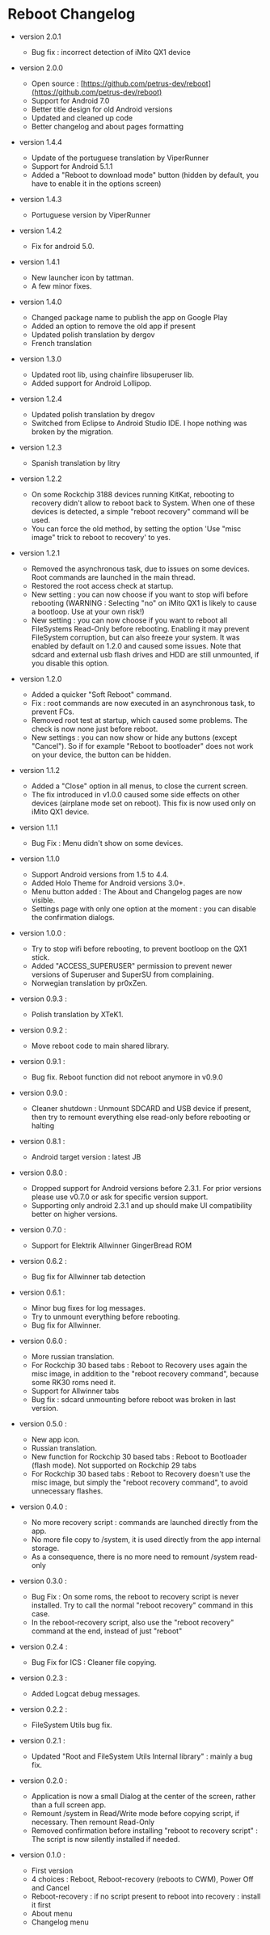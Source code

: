 # Reboot Changelog #

* version 2.0.1
  * Bug fix : incorrect detection of iMito QX1 device

* version 2.0.0
  * Open source : [https://github.com/petrus-dev/reboot](https://github.com/petrus-dev/reboot)
  * Support for Android 7.0
  * Better title design for old Android versions
  * Updated and cleaned up code
  * Better changelog and about pages formatting

* version 1.4.4
  * Update of the portuguese translation by ViperRunner
  * Support for Android 5.1.1
  * Added a "Reboot to download mode" button (hidden by default, you have to enable it in the options screen)

* version 1.4.3
  * Portuguese version by ViperRunner

* version 1.4.2
  * Fix for android 5.0.

* version 1.4.1
  * New launcher icon by tattman.
  * A few minor fixes.

* version 1.4.0
  * Changed package name to publish the app on Google Play
  * Added an option to remove the old app if present
  * Updated polish translation by dergov
  * French translation

* version 1.3.0
  * Updated root lib, using chainfire libsuperuser lib.
  * Added support for Android Lollipop.

* version 1.2.4
  * Updated polish translation by dregov
  * Switched from Eclipse to Android Studio IDE. I hope nothing was broken by the migration.

* version 1.2.3
  * Spanish translation by litry

* version 1.2.2
  * On some Rockchip 3188 devices running KitKat, rebooting to recovery didn't allow to reboot back to System. When one of these devices is detected, a simple "reboot recovery" command will be used.
  * You can force the old method, by setting the option 'Use "misc image" trick to reboot to recovery' to yes.

* version 1.2.1
  * Removed the asynchronous task, due to issues on some devices. Root commands are launched in the main thread.
  * Restored the root access check at startup.
  * New setting : you can now choose if you want to stop wifi before rebooting (WARNING : Selecting "no" on iMito QX1 is likely to cause a bootloop. Use at your own risk!)
  * New setting : you can now choose if you want to reboot all FileSystems Read-Only before rebooting. Enabling it may prevent FileSystem corruption, but can also freeze your system. It was enabled by default on 1.2.0 and caused some issues. Note that sdcard and external usb flash drives and HDD are still unmounted, if you disable this option.

* version 1.2.0
  * Added a quicker "Soft Reboot" command.
  * Fix : root commands are now executed in an asynchronous task, to prevent FCs.
  * Removed root test at startup, which caused some problems. The check is now none just before reboot.
  * New settings : you can now show or hide any buttons (except "Cancel"). So if for example "Reboot to bootloader" does not work on your device, the button can be hidden.

* version 1.1.2
  * Added a "Close" option in all menus, to close the current screen.
  * The fix introduced in v1.0.0 caused some side effects on other devices (airplane mode set on reboot). This fix is now used only on iMito QX1 device.  

* version 1.1.1
  * Bug Fix : Menu didn't show on some devices.

* version 1.1.0
  * Support Android versions from 1.5 to 4.4.
  * Added Holo Theme for Android versions 3.0+.
  * Menu button added : The About and Changelog pages are now visible.
  * Settings page with only one option at the moment : you can disable the confirmation dialogs.

* version 1.0.0 :
  * Try to stop wifi before rebooting, to prevent bootloop on the QX1 stick.
  * Added "ACCESS_SUPERUSER" permission to prevent newer versions of Superuser and SuperSU from complaining.
  * Norwegian translation by pr0xZen.

* version 0.9.3 :
  * Polish translation by XTeK1.

* version 0.9.2 :
  * Move reboot code to main shared library.

* version 0.9.1 :
  * Bug fix. Reboot function did not reboot anymore in v0.9.0

* version 0.9.0 :
  * Cleaner shutdown : Unmount SDCARD and USB device if present, then try to remount everything else read-only before rebooting or halting

* version 0.8.1 :
  * Android target version : latest JB

* version 0.8.0 :
  * Dropped support for Android versions before 2.3.1. For prior versions please use v0.7.0 or ask for specific version support.
  * Supporting only android 2.3.1 and up should make UI compatibility better on higher versions.

* version 0.7.0 :
  * Support for Elektrik Allwinner GingerBread ROM

* version 0.6.2 :
  * Bug fix for Allwinner tab detection

* version 0.6.1 :
  * Minor bug fixes for log messages.
  * Try to unmount everything before rebooting.
  * Bug fix for Allwinner.

* version 0.6.0 :
  * More russian translation.
  * For Rockchip 30 based tabs : Reboot to Recovery uses again the misc image, in addition to the "reboot recovery command", because some RK30 roms need it.
  * Support for Allwinner tabs
  * Bug fix : sdcard unmounting before reboot was broken in last version.

* version 0.5.0 :
  * New app icon.
  * Russian translation.
  * New function for Rockchip 30 based tabs : Reboot to Bootloader (flash mode). Not supported on Rockchip 29 tabs
  * For Rockchip 30 based tabs : Reboot to Recovery doesn't use the misc image, but simply the "reboot recovery command", to avoid unnecessary flashes.

* version 0.4.0 :
  * No more recovery script : commands are launched directly from the app.
  * No more file copy to /system, it is used directly from the app internal storage.
  * As a consequence, there is no more need to remount /system read-only

* version 0.3.0 :
  * Bug Fix : On some roms, the reboot to recovery script is never installed. Try to call the normal "reboot recovery" command in this case.
  * In the reboot-recovery script, also use the "reboot recovery" command at the end, instead of just "reboot"
  
* version 0.2.4 :
  * Bug Fix for ICS : Cleaner file copying.

* version 0.2.3 :
  * Added Logcat debug messages.

* version 0.2.2 :
  * FileSystem Utils bug fix.

* version 0.2.1 :
  * Updated "Root and FileSystem Utils Internal library" : mainly a bug fix.

* version 0.2.0 :
  * Application is now a small Dialog at the center of the screen, rather than a full screen app.
  * Remount /system in Read/Write mode before copying script, if necessary. Then remount Read-Only
  * Removed confirmation before installing "reboot to recovery script" : The script is now silently installed if needed.

* version 0.1.0 :
  * First version
  * 4 choices : Reboot, Reboot-recovery (reboots to CWM), Power Off and Cancel
  * Reboot-recovery : if no script present to reboot into recovery : install it first
  * About menu
  * Changelog menu